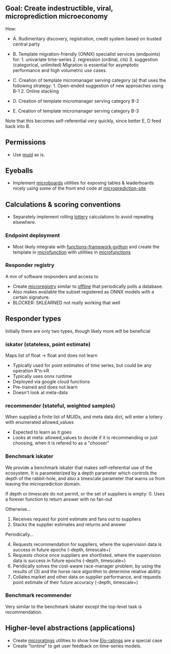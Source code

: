 
## Goal: Create indestructible, viral, microprediction microeconomy
How:

 - A. Rudimentary discovery, registration, credit system based on trusted central party 

 - B. Template migration-friendly (ONNX) specialist services (endpoints) for:
        1. univariate time-series 
        2. regression (ordinal, cts)
        3. suggestion (categorical, unlimited)
      Migration is essential for asymptotic performance and high volumetric use cases. 
      
 - C. Creation of template micromanager serving category (a) that uses the following strategy:
         1. Open-ended suggestion of new approaches using B-1 
         2. Online stacking 
    
 - D. Creation of template micromanager serving category B-2
 - E. Creation of template micromanager serving category B-3 
 
 Note that this becomes self-referential very quickly, since better E, D feed back into B. 



## Permissions

 - Use [muid](https://github.com/microprediction/muid) as is. 

## Eyeballs

 - Implement [microboards](https://github.com/microprediction/microboards) utilities for exposing tables & leaderboards nicely using some of the front end code at [microprediction-site](https://github.com/EricZLou/microprediction-site)

## Calculations & scoring conventions 

 - Separately implement rolling [lottery](https://github.com/microprediction/lottery) calculations to avoid repeating elsewhere. 

### Endpoint deployment

 - Most likely integrate with [functions-framework-python](https://github.com/GoogleCloudPlatform/functions-framework-python) and create the template in [microfunction](https://github.com/microprediction/microfunction) with utilities in [microfunctions](https://github.com/microprediction/microfunctions) 

### Responder registry

A mix of software responders and access to 
 - Create [microregistry](https://github.com/microprediction/microregistry) similar to [offline](https://github.com/microprediction/offline) that periodically polls a database. 
 - Also makes available the subset registered as ONNX models with a certain signature. 
 - BLOCKER: SKLEARNED not really working that well

## Responder types

Initially there are only two types, though likely more will be beneficial

### iskater (stateless, point estimate)

Maps list of float -> float and does not learn 
- Typically used for point estimates of time series, but could be any operation R^n->R
- Typically uses onnx runtime
- Deployed via google cloud functions
- Pre-trained and does not learn
- Doesn't look at meta-data 

### recommender (stateful, weighted samples)

When supplied a finite list of MUIDs, and meta data dict, will enter a lottery with enumerated allowed_values
- Expected to learn as it goes 
- Looks at meta: allowed_values to decide if it is recommending or just choosing, when it is refered to as a "chooser" 

### Benchmark iskater 

We provide a benchmark iskater that makes self-referential use of the ecosystem. It is parameterized by a depth parameter
which controls the depth of the rabbit-hole, and also a timescale parameter that warns us from leaving the microprediction domain. 

If depth or timescale do not permit, or the set of suppliers is empty: 
0. Uses a forever function to return answer with no fan-out

Otherwise...

1. Receives request for point estimate and fans out to suppliers
2. Stacks the supplier estimates and returns and answer

Periodically... 

4. Requests recommendation for suppliers, where the supervision data is success in future epochs (-depth, timescale+)
5. Requests choice once suppliers are shortlisted, where the supervision data is success in future epochs (-depth, timescale+) 
6. Peridically solves the cost-aware race-manager problem, by using the results of (3) and the horse race algorithm to determine relative ability. 
7. Collates market and other data on supplier performance, and requests point estimate of their future accuracy (-depth, timescale+)

### Benchmark recommender

Very similar to the benchmark iskater except the top-level task is recommendation. 
 
 
## Higher-level abstractions (applications) 

 - Create [microratings](https://github.com/microprediction/microratings) utilities to show how [Elo-ratings](https://microprediction.github.io/timeseries-elo-ratings/html_leaderboards/univariate-k_003.html) are a special case
 - Create "tontine" to get user feedback on time-series models. 




